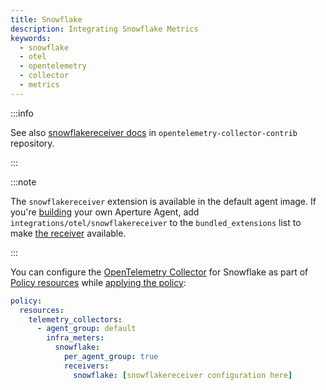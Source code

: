 ```yaml
---
title: Snowflake
description: Integrating Snowflake Metrics
keywords:
  - snowflake
  - otel
  - opentelemetry
  - collector
  - metrics
---
```


:::info

See also [snowflakereceiver docs][receiver] in `opentelemetry-collector-contrib`
repository.

:::

:::note

The `snowflakereceiver` extension is available in the default agent image. If
you're [building][build] your own Aperture Agent, add
`integrations/otel/snowflakereceiver` to the `bundled_extensions` list to make
[the receiver][receiver] available.

:::

You can configure the [OpenTelemetry Collector][opentelemetry-collector] for
Snowflake as part of [Policy resources][policy-resources] while [applying the
policy][applying-policy]:

```yaml
policy:
  resources:
    telemetry_collectors:
      - agent_group: default
        infra_meters:
          snowflake:
            per_agent_group: true
            receivers:
              snowflake: [snowflakereceiver configuration here]
```

[build]: /reference/aperturectl/build/agent/agent.md
[receiver]:
  https://github.com/open-telemetry/opentelemetry-collector-contrib/tree/main/receiver/snowflakereceiver
[opentelemetry-collector]: /reference/policies/spec.md#telemetry-collector
[applying-policy]: /use-cases/use-cases.md
[policy-resources]: /reference/policies/spec.md#resources
